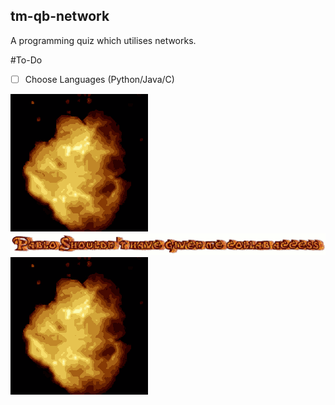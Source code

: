 ## tm-qb-network
A programming quiz which utilises networks.

#To-Do
- [ ] Choose Languages (Python/Java/C)

![alt text](https://github.com/ThespDev/tm-qb-network/blob/main/.hidden/explosion.gif?raw=true) ![alt text](https://github.com/ThespDev/tm-qb-network/blob/main/.hidden/cooltext434059795644863.gif?raw=true) ![alt text](https://github.com/ThespDev/tm-qb-network/blob/main/.hidden/explosion.gif?raw=true)
